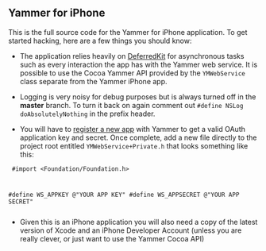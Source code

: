 Yammer for iPhone
-----------------

This is the full source code for the Yammer for iPhone application. To get started hacking, here are a few things you should know:

 * The application relies heavily on [DeferredKit](http://github.com/samuraisam/DeferredKit) for asynchronous tasks such as every interaction the app has with the Yammer web service. It is possible to use the Cocoa Yammer API provided by the `YMWebService` class separate from the Yammer iPhone app.

 * Logging is very noisy for debug purposes but is always turned off in the **master** branch. To turn it back on again comment out `#define NSLog doAbsolutelyNothing` in the prefix header.
 
 * You will have to [register a new app](http://github.com/samuraisam/DeferredKit) with Yammer to get a valid OAuth application key and secret. Once complete, add a new file directly to the project root entitled `YMWebService+Private.h` that looks something like this:

<code><pre>
\#import \<Foundation/Foundation.h\>
      
\#define WS_APPKEY @"YOUR APP KEY"
\#define WS_APPSECRET @"YOUR APP SECRET"
</pre></code>

 * Given this is an iPhone application you will also need a copy of the latest version of Xcode and an iPhone Developer Account (unless you are really clever, or just want to use the Yammer Cocoa API)